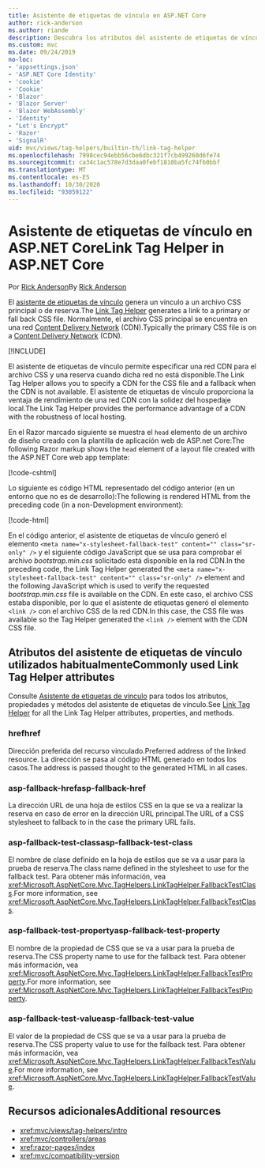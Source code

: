 ```yaml
---
title: Asistente de etiquetas de vínculo en ASP.NET Core
author: rick-anderson
ms.author: riande
description: Descubra los atributos del asistente de etiquetas de vínculo de ASP.NET Core y el papel que desempeña cada atributo al ampliar el comportamiento de la etiqueta de vínculo de código HTML.
ms.custom: mvc
ms.date: 09/24/2019
no-loc:
- 'appsettings.json'
- 'ASP.NET Core Identity'
- 'cookie'
- 'Cookie'
- 'Blazor'
- 'Blazor Server'
- 'Blazor WebAssembly'
- 'Identity'
- "Let's Encrypt"
- 'Razor'
- 'SignalR'
uid: mvc/views/tag-helpers/builtin-th/link-tag-helper
ms.openlocfilehash: 7998cec94ebb56cbe6dbc321f7cb499260d6fe74
ms.sourcegitcommit: ca34c1ac578e7d3daa0febf1810ba5fc74f60bbf
ms.translationtype: MT
ms.contentlocale: es-ES
ms.lasthandoff: 10/30/2020
ms.locfileid: "93059122"
---
```

# <a name="link-tag-helper-in-aspnet-core"></a><span data-ttu-id="2e98b-103">Asistente de etiquetas de vínculo en ASP.NET Core</span><span class="sxs-lookup"><span data-stu-id="2e98b-103">Link Tag Helper in ASP.NET Core</span></span>

<span data-ttu-id="2e98b-104">Por [Rick Anderson](https://twitter.com/RickAndMSFT)</span><span class="sxs-lookup"><span data-stu-id="2e98b-104">By [Rick Anderson](https://twitter.com/RickAndMSFT)</span></span>

<span data-ttu-id="2e98b-105">El [asistente de etiquetas de vínculo](xref:Microsoft.AspNetCore.Mvc.TagHelpers.LinkTagHelper) genera un vínculo a un archivo CSS principal o de reserva.</span><span class="sxs-lookup"><span data-stu-id="2e98b-105">The [Link Tag Helper](xref:Microsoft.AspNetCore.Mvc.TagHelpers.LinkTagHelper) generates a link to a primary or fall back CSS file.</span></span> <span data-ttu-id="2e98b-106">Normalmente, el archivo CSS principal se encuentra en una red [Content Delivery Network](/office365/enterprise/content-delivery-networks#what-exactly-is-a-cdn) (CDN).</span><span class="sxs-lookup"><span data-stu-id="2e98b-106">Typically the primary CSS file is on a [Content Delivery Network](/office365/enterprise/content-delivery-networks#what-exactly-is-a-cdn) (CDN).</span></span>

[!INCLUDE[](~/includes/cdn.md)]

<span data-ttu-id="2e98b-107">El asistente de etiquetas de vínculo permite especificar una red CDN para el archivo CSS y una reserva cuando dicha red no está disponible.</span><span class="sxs-lookup"><span data-stu-id="2e98b-107">The Link Tag Helper allows you to specify a CDN for the CSS file and a fallback when the CDN is not available.</span></span> <span data-ttu-id="2e98b-108">El asistente de etiquetas de vínculo proporciona la ventaja de rendimiento de una red CDN con la solidez del hospedaje local.</span><span class="sxs-lookup"><span data-stu-id="2e98b-108">The Link Tag Helper provides the performance advantage of a CDN with the robustness of local hosting.</span></span>

<span data-ttu-id="2e98b-109">En el Razor marcado siguiente se muestra el `head` elemento de un archivo de diseño creado con la plantilla de aplicación web de ASP.net Core:</span><span class="sxs-lookup"><span data-stu-id="2e98b-109">The following Razor markup shows the `head` element of a layout file created with the ASP.NET Core web app template:</span></span>

[!code-cshtml[](link-tag-helper/sample/_Layout.cshtml?name=snippet)]

<span data-ttu-id="2e98b-110">Lo siguiente es código HTML representado del código anterior (en un entorno que no es de desarrollo):</span><span class="sxs-lookup"><span data-stu-id="2e98b-110">The following is rendered HTML from the preceding code (in a non-Development environment):</span></span>

[!code-html[](link-tag-helper/sample/HtmlPage1.html)]

<span data-ttu-id="2e98b-111">En el código anterior, el asistente de etiquetas de vínculo generó el elemento `<meta name="x-stylesheet-fallback-test" content="" class="sr-only" />` y el siguiente código JavaScript que se usa para comprobar el archivo *bootstrap.min.css* solicitado está disponible en la red CDN.</span><span class="sxs-lookup"><span data-stu-id="2e98b-111">In the preceding code, the Link Tag Helper generated the `<meta name="x-stylesheet-fallback-test" content="" class="sr-only" />` element and the following JavaScript which is used to verify the requested *bootstrap.min.css* file is available on the CDN.</span></span> <span data-ttu-id="2e98b-112">En este caso, el archivo CSS estaba disponible, por lo que el asistente de etiquetas generó el elemento `<link />` con el archivo CSS de la red CDN.</span><span class="sxs-lookup"><span data-stu-id="2e98b-112">In this case, the CSS file was available so the Tag Helper generated the `<link />` element with the CDN CSS file.</span></span>

## <a name="commonly-used-link-tag-helper-attributes"></a><span data-ttu-id="2e98b-113">Atributos del asistente de etiquetas de vínculo utilizados habitualmente</span><span class="sxs-lookup"><span data-stu-id="2e98b-113">Commonly used Link Tag Helper attributes</span></span>

<span data-ttu-id="2e98b-114">Consulte [Asistente de etiquetas de vínculo](xref:Microsoft.AspNetCore.Mvc.TagHelpers.LinkTagHelper) para todos los atributos, propiedades y métodos del asistente de etiquetas de vínculo.</span><span class="sxs-lookup"><span data-stu-id="2e98b-114">See [Link Tag Helper](xref:Microsoft.AspNetCore.Mvc.TagHelpers.LinkTagHelper)  for all the Link Tag Helper attributes, properties, and methods.</span></span>

### <a name="href"></a><span data-ttu-id="2e98b-115">href</span><span class="sxs-lookup"><span data-stu-id="2e98b-115">href</span></span>

<span data-ttu-id="2e98b-116">Dirección preferida del recurso vinculado.</span><span class="sxs-lookup"><span data-stu-id="2e98b-116">Preferred address of the linked resource.</span></span> <span data-ttu-id="2e98b-117">La dirección se pasa al código HTML generado en todos los casos.</span><span class="sxs-lookup"><span data-stu-id="2e98b-117">The address is passed thought to the generated HTML in all cases.</span></span>

### <a name="asp-fallback-href"></a><span data-ttu-id="2e98b-118">asp-fallback-href</span><span class="sxs-lookup"><span data-stu-id="2e98b-118">asp-fallback-href</span></span>

<span data-ttu-id="2e98b-119">La dirección URL de una hoja de estilos CSS en la que se va a realizar la reserva en caso de error en la dirección URL principal.</span><span class="sxs-lookup"><span data-stu-id="2e98b-119">The URL of a CSS stylesheet to fallback to in the case the primary URL fails.</span></span>

### <a name="asp-fallback-test-class"></a><span data-ttu-id="2e98b-120">asp-fallback-test-class</span><span class="sxs-lookup"><span data-stu-id="2e98b-120">asp-fallback-test-class</span></span>

<span data-ttu-id="2e98b-121">El nombre de clase definido en la hoja de estilos que se va a usar para la prueba de reserva.</span><span class="sxs-lookup"><span data-stu-id="2e98b-121">The class name defined in the stylesheet to use for the fallback test.</span></span> <span data-ttu-id="2e98b-122">Para obtener más información, vea <xref:Microsoft.AspNetCore.Mvc.TagHelpers.LinkTagHelper.FallbackTestClass>.</span><span class="sxs-lookup"><span data-stu-id="2e98b-122">For more information, see <xref:Microsoft.AspNetCore.Mvc.TagHelpers.LinkTagHelper.FallbackTestClass>.</span></span>

### <a name="asp-fallback-test-property"></a><span data-ttu-id="2e98b-123">asp-fallback-test-property</span><span class="sxs-lookup"><span data-stu-id="2e98b-123">asp-fallback-test-property</span></span>

<span data-ttu-id="2e98b-124">El nombre de la propiedad de CSS que se va a usar para la prueba de reserva.</span><span class="sxs-lookup"><span data-stu-id="2e98b-124">The CSS property name to use for the fallback test.</span></span> <span data-ttu-id="2e98b-125">Para obtener más información, vea <xref:Microsoft.AspNetCore.Mvc.TagHelpers.LinkTagHelper.FallbackTestProperty>.</span><span class="sxs-lookup"><span data-stu-id="2e98b-125">For more information, see <xref:Microsoft.AspNetCore.Mvc.TagHelpers.LinkTagHelper.FallbackTestProperty>.</span></span>

### <a name="asp-fallback-test-value"></a><span data-ttu-id="2e98b-126">asp-fallback-test-value</span><span class="sxs-lookup"><span data-stu-id="2e98b-126">asp-fallback-test-value</span></span>

<span data-ttu-id="2e98b-127">El valor de la propiedad de CSS que se va a usar para la prueba de reserva.</span><span class="sxs-lookup"><span data-stu-id="2e98b-127">The CSS property value to use for the fallback test.</span></span> <span data-ttu-id="2e98b-128">Para obtener más información, vea <xref:Microsoft.AspNetCore.Mvc.TagHelpers.LinkTagHelper.FallbackTestValue>.</span><span class="sxs-lookup"><span data-stu-id="2e98b-128">For more information, see <xref:Microsoft.AspNetCore.Mvc.TagHelpers.LinkTagHelper.FallbackTestValue>.</span></span>

## <a name="additional-resources"></a><span data-ttu-id="2e98b-129">Recursos adicionales</span><span class="sxs-lookup"><span data-stu-id="2e98b-129">Additional resources</span></span>

* <xref:mvc/views/tag-helpers/intro>
* <xref:mvc/controllers/areas>
* <xref:razor-pages/index>
* <xref:mvc/compatibility-version>
